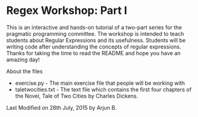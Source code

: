 # Regex Workshop: Part I
This is an interactive and hands-on tutorial of a two-part series for the pragmatic programming committee.
The workshop is intended to teach students about Regular Expressions and its usefulness. Students will be writing code after understanding the concepts of regular expressions. Thanks for taking the time to read the README and hope you have an amazing day!

About the files
- exercise.py - The main exercise file that people will be working with
- taletwocities.txt - The text file which contains the first four chapters of the Novel, Tale of Two Cities by Charles Dickens.

Last Modified on 28th July, 2015 by Arjun B.

